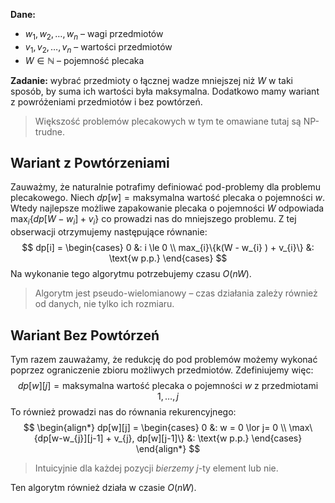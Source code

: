 **Dane:**

- $w_{1},w_{2},\dots,w_{n}$ – wagi przedmiotów
- $v_{1},v_{2},\dots,v_{n}$ – wartości przedmiotów
- $W\in\mathbb{N}$ – pojemność plecaka

**Zadanie:**
wybrać przedmioty o łącznej wadze mniejszej niż $W$ w taki sposób, by suma ich wartości była maksymalna.
Dodatkowo mamy wariant z powróżeniami przedmiotów i bez powtórzeń.

> Większość problemów plecakowych w tym te omawiane tutaj są NP-trudne.

## Wariant z Powtórzeniami

Zauważmy, że naturalnie potrafimy definiować pod-problemy dla problemu plecakowego.
Niech $dp[w] = \text{maksymalna wartość plecaka o pojemności } w$. Wtedy najlepsze możliwe zapakowanie plecaka o pojemności $W$ odpowiada $\max_{i}\{dp[W - w_{i}]+v_{i}\}$ co prowadzi nas do mniejszego problemu. Z tej obserwacji otrzymujemy następujące równanie:
$$
dp[i] = \begin{cases}
0 &: i \le 0 \\
max_{i}\{k(W - w_{i} ) + v_{i}\} &: \text{w p.p.}
\end{cases}
$$
Na wykonanie tego algorytmu potrzebujemy czasu $O(nW)$.

> Algorytm jest pseudo-wielomianowy – czas działania zależy również od danych, nie tylko ich rozmiaru.

## Wariant Bez Powtórzeń

Tym razem zauważamy, że redukcję do pod problemów możemy wykonać poprzez ograniczenie zbioru możliwych przedmiotów. Zdefiniujemy więc: 
$$
dp[w][j] = \text{maksymalna wartość plecaka o pojemności }w\text{ z przedmiotami } 1,\dots ,j
$$
To również prowadzi nas do równania rekurencyjnego:
$$
\begin{align*}
dp[w][j] = \begin{cases}
0 &: w = 0 \lor j= 0 \\
\max\{dp[w-w_{j}][j-1] + v_{j}, dp[w][j-1]\} &: \text{w p.p.}
\end{cases}
\end{align*}
$$
> Intuicyjnie dla każdej pozycji *bierzemy* $j$-ty element lub nie.

Ten algorytm również działa w czasie $O(nW)$.